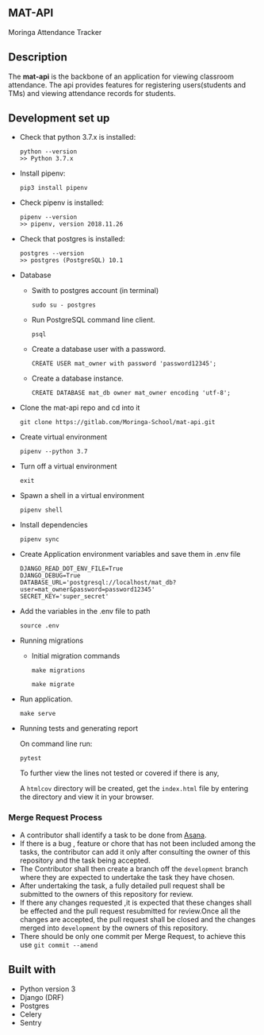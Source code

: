 ## MAT-API

Moringa Attendance Tracker


## Description

The **mat-api** is the backbone of an application for viewing classroom attendance.
The api provides features for registering users(students and TMs) and viewing attendance records for students.


## Development set up


-   Check that python 3.7.x is installed:

    ```
    python --version
    >> Python 3.7.x
    ```

-   Install pipenv:

    ```
    pip3 install pipenv
    ```

-   Check pipenv is installed:
    ```
    pipenv --version
    >> pipenv, version 2018.11.26
    ```
-   Check that postgres is installed:

    ```
    postgres --version
    >> postgres (PostgreSQL) 10.1
    ```
-  Database
    * Swith to postgres account (in terminal)
        ```
        sudo su - postgres
        ```
    * Run PostgreSQL command line client.
        ```
        psql
        ```
    * Create a database user with a password.
        ```
        CREATE USER mat_owner with password 'password12345';
        ```
    * Create a database instance.
        ```
        CREATE DATABASE mat_db owner mat_owner encoding 'utf-8';
        ```  

- Clone the mat-api repo and cd into it
    ```
    git clone https://gitlab.com/Moringa-School/mat-api.git
    ```
- Create  virtual environment
    ```
    pipenv --python 3.7

    ```
- Turn off a virtual environment  
    ```
    exit
    ```

- Spawn a shell in a virtual environment
    ```
    pipenv shell
    ```
- Install dependencies
    ```
   pipenv sync 
    ```
- Create Application environment variables and save them in .env file 
    ```
    DJANGO_READ_DOT_ENV_FILE=True
    DJANGO_DEBUG=True
    DATABASE_URL='postgresql://localhost/mat_db?user=mat_owner&password=password12345'
    SECRET_KEY='super_secret'
    ```

- Add the variables in the .env file to path
    ```
    source .env
    ```
- Running migrations

    - Initial migration commands
        ```
        make migrations
        
        make migrate
        ```



- Run application.
    ```
    make serve
    ```

- Running tests and generating report

    On command line run:

    ```
    pytest
    ```

    To further view the lines not tested or covered if there is any,

    A `htmlcov` directory will be created, get the `index.html` file by entering the directory and view it in your browser.


### Merge Request Process

-   A contributor shall identify a task to be done from [Asana](https://app.asana.com/0/1118828205403923/board). 
-   If there is a bug , feature or chore that has not been included among the tasks, the contributor can add it only after consulting the owner of this repository and the task being accepted.
-   The Contributor shall then create a branch off the `development` branch where they are expected to undertake the task they have chosen.
-   After undertaking the task, a fully detailed pull request shall be submitted to the owners of this repository for review.
-   If there any changes requested ,it is expected that these changes shall be effected and the pull request resubmitted for review.Once all the changes are accepted, the pull request shall be closed and the changes merged into `development` by the owners of this repository.
-   There should be only one commit per Merge Request, to achieve this use `git commit --amend`  



## Built with
- Python version  3
- Django (DRF)
- Postgres
- Celery 
- Sentry
 ```


